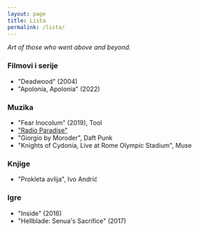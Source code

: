 ```yaml
---
layout: page
title: Lista
permalink: /lista/
---
```


*Art of those who went above and beyond.*

### Filmovi i serije

- "Deadwood" (2004)
- "Apolonia, Apolonia" (2022)

### Muzika

- "Fear Inocolum" (2019), Tool
- ["Radio Paradise"](https://radioparadise.com)
- "Giorgio by Moroder", Daft Punk
- "Knights of Cydonia, Live at Rome Olympic Stadium", Muse

### Knjige

- "Prokleta avlija", Ivo Andrić

### Igre

- "Inside" (2016)
- "Hellblade: Senua's Sacrifice" (2017)

